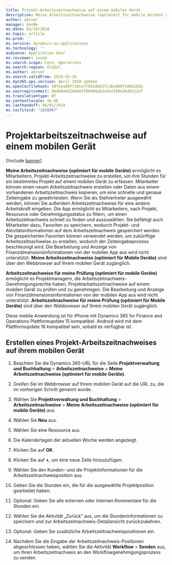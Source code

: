 ```yaml
---
title: Projekt-Arbeitszeitnachweise auf einem mobilen Gerät
description: Meine Arbeitszeitnachweise (optimiert für mobile Geräte) ermöglicht es Mitarbeitern, Projekt-Arbeitszeitnachweise zu erstellen, um ihre Stunden für ein bestimmtes Projekt auf einem mobilen Gerät zu erfassen.
author: abruer
manager: AnnBe
ms.date: 03/16/2018
ms.topic: article
ms.prod: ''
ms.service: dynamics-ax-applications
ms.technology: ''
audience: Application User
ms.reviewer: josaw
ms.search.scope: Core, Operations
ms.search.region: Global
ms.author: abruer
ms.search.validFrom: 2018-03-16
ms.dyn365.ops.version: April 2018 update
ms.openlocfilehash: 58feea897738ce77052d6637c36a469f3d68165b
ms.sourcegitcommit: 8b4b6a9226d4e5f66498ab2a5b4160e26dd112af
ms.translationtype: HT
ms.contentlocale: de-DE
ms.lasthandoff: 08/01/2019
ms.locfileid: "1838967"
---
```

# <a name="project-timesheets-on-a-mobile-device"></a>Projektarbeitszeitnachweise auf einem mobilen Gerät

[!include [banner](../includes/banner.md)]

**Meine Arbeitszeitnachweise (optimiert für mobile Geräte)** ermöglicht es Mitarbeitern, Projekt-Arbeitszeitnachweise zu erstellen, um ihre Stunden für ein bestimmtes Projekt auf einem mobilen Gerät zu erfassen. Mitarbeiter können einen neuen Arbeitszeitnachweis erstellen oder Daten aus einem vorhandenen Arbeitszeitnachweis kopieren, um eine schnelle und genaue Zeiteingabe zu gewährleisten. Wenn Sie als Stellvertreter ausgewählt werden, können Sie außerdem Arbeitszeitnachweise für eine andere Arbeitskraft eingeben. Die App ermöglicht es Mitarbeitern, nach Projekt, Ressource oder Genehmigungsstatus zu filtern, um einen Arbeitszeitnachweis schnell zu finden und auszuwählen. Sie befähigt auch Mitarbeiter dazu, Favoriten zu speichern, wodurch Projekt- und Aktvitätsinformationen auf dem Arbeitszeitnachweis gespeichert werden. Die gespeicherten Favoriten können verwendet werden, um zukünftige Arbeitszeitnachweise zu erstellen, wodurch der Zeiteingabeprozess beschleunigt wird. Die Bearbeitung und Anzeige von Finanzdimensionsinformationen von der mobilen App aus wird nicht unterstützt. **Meine Arbeitszeitnachweise (optimiert für Mobile Geräte)** sind über den Webbrowser auf Ihrem mobilen Gerät zugänglich.

**Arbeitszeitnachweise für meine Prüfung (optimiert für mobile Geräte)** ermöglicht es Projektmanagern, die Arbeitszeitnachweis-Genehmigungsrechte haben, Projektarbeitszeitnachweise auf einem mobilen Gerät zu prüfen und zu genehmigen. Die Bearbeitung und Anzeige von Finanzdimensionsinformationen von der mobilen App aus wird nicht unterstützt. **Arbeitszeitnachweise für meine Prüfung (optimiert für Mobile Geräte)** sind über den Webbrowser auf Ihrem mobilen Gerät zugänglich.

Diese mobile Anwendung ist für iPhone mit Dynamics 365 for Finance and Operations Plattformupdate 15 kompatibel.
Android wird mit dem Plattformupdate 16 kompatibel sein, sobald es verfügbar ist.

## <a name="create-a-project-timesheet-on-your-mobile-device"></a>Erstellen eines Projekt-Arbeitszeitnachweises auf ihrem mobilen Gerät

1.  Beachten Sie die Dynamics 365-URL für die Seite **Projektverwaltung und Buchhaltung** \> **Arbeitszeitnachweise** \> **Meine Arbeitszeitnachweise (optimiert für mobile Geräte)**.

2.  Greifen Sie im Webbrowser auf Ihrem mobilen Gerät auf die URL zu, die im vorherigen Schritt genannt wurde.
 
3.  Wählen Sie **Projektverwaltung und Buchhaltung** \> **Arbeitszeitnachweise** \> **Meine Arbeitszeitnachweise (optimiert für mobile Geräte)** aus.

4.  Wählen Sie **Neu** aus.

5.  Wählen Sie eine Ressource aus.

6.  Die Kalendertagen der aktuellen Woche werden angezeigt.

7.  Klicken Sie auf **OK**.

8.  Klicken Sie auf **+**, um eine neue Zeile hinzuzufügen.

9.  Wählen Sie den Kunden- und die Projektinformationen für die Arbeitszeitnachweisposition aus.

10. Geben Sie die Stunden ein, die für die ausgewählte Projektposition gearbeitet haben.

11. Optional: Geben Sie alle externen oder internen Kommentare für die Stunden ein.

12. Wählen Sie die Aktivität „Zurück” aus, um die Stundeninformationen zu speichern und zur Arbeitszeitnachweis-Detailansicht zurückzukehren.

13. Optional: Geben Sie zusätzliche Arbeitszeitnachweispositionen ein.

14. Nachdem Sie die Eingabe der Arbeitszeitnachweis-Positionen abgeschlossen haben, wählen Sie die Aktivität **Workflow** \> **Senden** aus, um Ihren Arbeitszeitnachweis an den Workflowgenehmigungsprozess zu senden.
